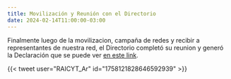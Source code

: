```yaml
---
title: Movilización y Reunión con el Directorio
date: 2024-02-14T11:00:00-03:00
---
```


Finalmente luego de la movilizacion, campaña de redes y recibir a representantes
de nuestra red, el Directorio completó su reunion y generó la Declaración que se
puede ver [en este
link](https://www.conicet.gov.ar/declaracion-del-directorio-del-conicet-2/).

{{< tweet user="RAICYT_Ar" id="1758121828646592939" >}}